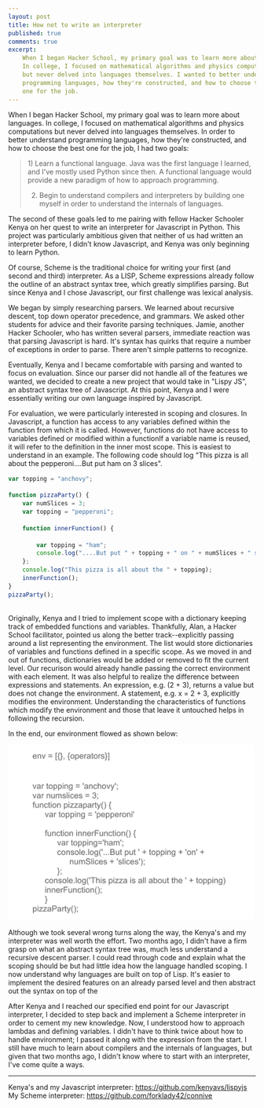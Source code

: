 ```yaml
---
layout: post
title: How not to write an interpreter
published: true
comments: true
excerpt: 
    When I began Hacker School, my primary goal was to learn more about languages.
    In college, I focused on mathematical algorithms and physics computations
    but never delved into languages themselves. I wanted to better understand 
    programming languages, how they're constructed, and how to choose the best 
    one for the job.
---
```


When I began Hacker School, my primary goal was to learn more about languages.
In college, I focused on mathematical algorithms and physics computations
but never delved into languages themselves. In order to better understand 
programming languages, how they're constructed, and how to choose the best 
one for the job, I had two goals:
    
<blockquote>
1) Learn a functional language. Java was the first language I learned,
and I've mostly used Python since then. A functional language would 
provide a new paradigm of how to approach programming.<br>

2) Begin to understand compilers and interpreters by building one myself
in order to understand the internals of languages.
</blockquote>

The second of these goals led to me pairing with fellow
Hacker Schooler Kenya on her quest to write an interpreter for Javascript in Python.
This project was particularly ambitious given that neither of us had written an
interpreter before, I didn't know Javascript, and Kenya was only beginning to learn
Python.

Of course, Scheme is the traditional choice for writing your first (and second and
third) interpreter. As a LISP, Scheme expressions already follow the outline of
an abstract syntax tree, which greatly simplifies parsing. But since Kenya and I 
chose Javascript, our first challenge was lexical analysis.

We began by simply researching parsers. We learned about recursive descent, top down 
operator precedence, and grammars. 
We asked other students for advice and their favorite parsing techniques.
Jamie, another Hacker Schooler, who has written several parsers, immediate reaction 
was that parsing Javascript is hard. It's syntax has quirks that require a number
of exceptions in order to parse. There aren't simple patterns to recognize.

Eventually, Kenya and I became comfortable with parsing and wanted to focus on 
evaluation. Since our parser did not handle all of the features we wanted, we decided
to create a new project that would take in "Lispy JS", an abstract syntax tree of 
Javascript. At this point, Kenya and I were essentially writing our own language inspired
by Javascript.

For evaluation, we were particularly interested in scoping and closures. In Javascript,
a function has access to any variables defined within the function from which it is
called. However, functions do not have access to variables defined or modified within
a functionIf a variable name is reused, it will refer to the definition in the inner most
scope. This is easiest to understand in an example. The following code should log "This pizza is all about the pepperoni....But put ham on 3 slices".

```javascript
var topping = "anchovy";

function pizzaParty() {
    var numSlices = 3;
    var topping = "pepperoni";
    
    function innerFunction() {
    
        var topping = "ham";
        console.log("....But put " + topping + " on " + numSlices + " slices");
    };
    console.log("This pizza is all about the " + topping);
    innerFunction();
}
pizzaParty();
```

</br>
Originally, Kenya and I tried to implement scope with a dictionary keeping track of 
embedded functions and variables. Thankfully, Alan, a Hacker School facilitator, 
pointed us along the better track--explicitly passing around a list representing the 
environment. The list would store dictionaries of variables and functions defined in
a specific scope. As we moved in and out of functions, dictionaries would be added or 
removed to fit the current level. Our recurison would already handle passing the correct environment with each element.
It was also helpful to realize the difference between expressions and statements.
An expression, e.g. (2 + 3), returns a value but does not change the environment.
A statement, e.g. x = 2 + 3, explicitly modifies the environment. Understanding the 
characteristics of functions which modify the environment and those that leave it untouched
helps in following the recursion.

In the end, our environment flowed as shown below:

<img class="scale-with-grid" src="/images/closure.gif" width=500px>


Although we took several wrong turns along the way, the Kenya's and my interpreter
was well worth the effort. Two months ago, I didn't have a firm grasp on what an
abstract syntax tree was, much less understand a recursive descent parser. I could 
read through code and explain what the scoping should be but had little idea how 
the language handled scoping. I now understand why languages are built on top of Lisp.
It's easier to implement the desired features on an already parsed level and then
abstract out the syntax on top of the 

After Kenya and I reached our specified end point for our Javascript interpreter, I
decided to step back and implement a Scheme interpreter in order to cement my new 
knowledge. Now, I understood how to approach lambdas and defining variables. 
I didn't have to think twice about how to handle environment; I passed it along
with the expression from the start. I still have much to learn about compilers and the 
internals of languages, but given that two months ago, I didn't know where to start
with an interpreter, I've come quite a ways.

<hr />
Kenya's and my Javascript interpreter: <a href=https://github.com/kenyavs/lispyjs>https://github.com/kenyavs/lispyjs</a></br>
My Scheme interpreter: <a href=https://github.com/forklady42/connive>https://github.com/forklady42/connive</a>